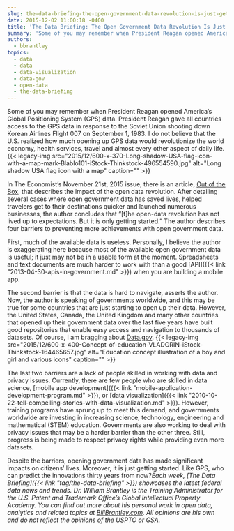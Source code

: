 ```yaml
---
slug: the-data-briefing-the-open-government-data-revolution-is-just-getting-started
date: 2015-12-02 11:00:18 -0400
title: 'The Data Briefing: The Open Government Data Revolution Is Just Getting Started'
summary: 'Some of you may remember when President Reagan opened America’s Global Positioning System (GPS) data. President Reagan gave all countries access to the GPS data in response to the Soviet Union shooting down Korean Airlines Flight 007 on September 1, 1983. I do not believe that the U.S. realized how much opening up GPS data'
authors:
  - bbrantley
topics:
  - data
  - data
  - data-visualization
  - data-gov
  - open-data
  - the-data-briefing
---
```


Some of you may remember when President Reagan opened America’s Global Positioning System (GPS) data. President Reagan gave all countries access to the GPS data in response to the Soviet Union shooting down Korean Airlines Flight 007 on September 1, 1983. I do not believe that the U.S. realized how much opening up GPS data would revolutionize the world economy, health services, travel and almost every other aspect of daily life. {{< legacy-img src="2015/12/600-x-370-Long-shadow-USA-flag-icon-with-a-map-mark-Blablo101-iStock-Thinkstock-496554590.jpg" alt="Long shadow USA flag icon with a map" caption="" >}} 

In The Economist’s November 21st, 2015 issue, there is an article, <a href="http://www.economist.com/news/international/21678833-open-data-revolution-has-not-lived-up-expectations-it-only-getting" target="_blank">Out of the Box</a>, that describes the impact of the open data revolution. After detailing several cases where open government data has saved lives, helped travelers get to their destinations quicker and launched numerous businesses, the author concludes that “[t]he open-data revolution has not lived up to expectations. But it is only getting started.” The author describes four barriers to preventing more achievements with open government data.

First, much of the available data is useless. Personally, I believe the author is exaggerating here because most of the available open government data is useful; it just may not be in a usable form at the moment. Spreadsheets and text documents are much harder to work with than a good [API]({{< link "2013-04-30-apis-in-government.md" >}}) when you are building a mobile app.

The second barrier is that the data is hard to navigate, asserts the author. Now, the author is speaking of governments worldwide, and this may be true for some countries that are just starting to open up their data. However, the United States, Canada, the United Kingdom and many other countries that opened up their government data over the last five years have built good repositories that enable easy access and navigation to thousands of datasets. Of course, I am bragging about <a href="http://www.data.gov/" target="_blank">Data.gov</a>. {{< legacy-img src="2015/12/600-x-400-Concept-of-education-VLADGRIN-iStock-Thinkstock-164465657.jpg" alt="Education concept illustration of a boy and girl and various icons" caption="" >}} 

The last two barriers are a lack of people skilled in working with data and privacy issues. Currently, there are few people who are skilled in data science, [mobile app development]({{< link "mobile-application-development-program.md" >}}), or [data visualization]({{< link "2010-10-22-tell-compelling-stories-with-data-visualization.md" >}}). However, training programs have sprung up to meet this demand, and governments worldwide are investing in increasing science, technology, engineering and mathematical (STEM) education. Governments are also working to deal with privacy issues that may be a harder barrier than the other three. Still, progress is being made to respect privacy rights while providing even more datasets.

Despite the barriers, opening government data has made significant impacts on citizens’ lives. Moreover, it is just getting started. Like GPS, who can predict the innovations thirty years from now?_Each week, [The Data Briefing]({{< link "tag/the-data-briefing" >}}) showcases the latest federal data news and trends._
_Dr. William Brantley is the Training Administrator for the U.S. Patent and Trademark Office’s Global Intellectual Property Academy. You can find out more about his personal work in open data, analytics and related topics at <a href="http://billbrantley.com" target="_blank">BillBrantley.com</a>. All opinions are his own and do not reflect the opinions of the USPTO or GSA._